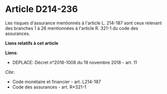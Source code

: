 # Article D214-236

Les risques d'assurance mentionnés à l'article L. 214-187 sont ceux relevant des branches 1 à 26 mentionnées à l'article R.
321-1 du code des assurances.

**Liens relatifs à cet article**

**Liens**:

  - DEPLACE: Décret n°2018-1008 du 19 novembre 2018 - art. 11

_Cite_:

  - Code monétaire et financier - art. L214-187
  - Code des assurances - art. R*321-1

